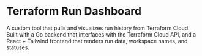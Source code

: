 # Terraform Run Dashboard
A custom tool that pulls and visualizes run history from Terraform Cloud. 
Built with a Go backend that interfaces with the Terraform Cloud API, and a React + Tailwind frontend that renders run data, workspace names, and statuses. 
